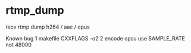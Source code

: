 # rtmp_dump
recv rtmp dump h264 / aac / opus 


Known bug
1 makefile CXXFLAGS -o2 
2 encode opsu use SAMPLE_RATE not 48000

